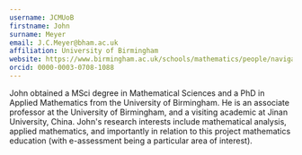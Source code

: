 ```yaml
---
username: JCMUoB
firstname: John
surname: Meyer
email: J.C.Meyer@bham.ac.uk
affiliation: University of Birmingham
website: https://www.birmingham.ac.uk/schools/mathematics/people/navigation.aspx?ReferenceId=103895&Name=dr-john-meyer
orcid: 0000-0003-0708-1088
---
```

John obtained a MSci degree in Mathematical Sciences and a PhD in Applied Mathematics from the University of Birmingham. He is an associate professor at the University of Birmingham, and a visiting academic at Jinan University, China. 
John's research interests include mathematical analysis, applied mathematics, and importantly in relation to this project mathematics education (with e-assessment being a particular area of interest).
